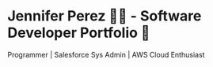 # Jennifer Perez 👩‍💻  - Software Developer Portfolio 🚀

Programmer | Salesforce Sys Admin | AWS Cloud Enthusiast



